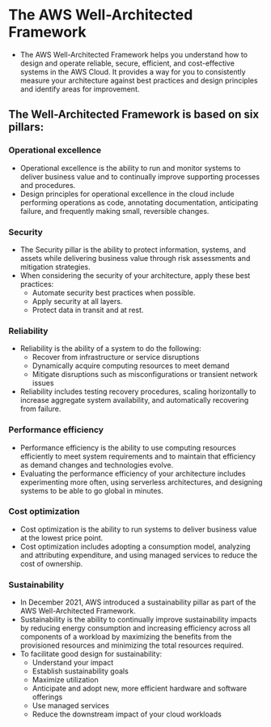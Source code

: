 # The AWS Well-Architected Framework
- The AWS Well-Architected Framework helps you understand how to design and operate reliable, secure, efficient, and cost-effective systems in the AWS Cloud. It provides a way for you to consistently measure your architecture against best practices and design principles and identify areas for improvement.
## The Well-Architected Framework is based on six pillars: 
### Operational excellence
- Operational excellence is the ability to run and monitor systems to deliver business value and to continually improve supporting processes and procedures.  
- Design principles for operational excellence in the cloud include performing operations as code, annotating documentation, anticipating failure, and frequently making small, reversible changes.
### Security
- The Security pillar is the ability to protect information, systems, and assets while delivering business value through risk assessments and mitigation strategies. 
- When considering the security of your architecture, apply these best practices:
   - Automate security best practices when possible.
   - Apply security at all layers.
   - Protect data in transit and at rest.
### Reliability
- Reliability is the ability of a system to do the following:
   - Recover from infrastructure or service disruptions
   - Dynamically acquire computing resources to meet demand
   - Mitigate disruptions such as misconfigurations or transient network issues
- Reliability includes testing recovery procedures, scaling horizontally to increase aggregate system availability, and automatically recovering from failure.
### Performance efficiency
- Performance efficiency is the ability to use computing resources efficiently to meet system requirements and to maintain that efficiency as demand changes and technologies evolve. 
- Evaluating the performance efficiency of your architecture includes experimenting more often, using serverless architectures, and designing systems to be able to go global in minutes.
### Cost optimization
- Cost optimization is the ability to run systems to deliver business value at the lowest price point. 
- Cost optimization includes adopting a consumption model, analyzing and attributing expenditure, and using managed services to reduce the cost of ownership.
### Sustainability
- In December 2021, AWS introduced a sustainability pillar as part of the AWS Well-Architected Framework.
- Sustainability is the ability to continually improve sustainability impacts by reducing energy consumption and increasing efficiency across all components of a workload by maximizing the benefits from the provisioned resources and minimizing the total resources required.
- To facilitate good design for sustainability:
   - Understand your impact
   - Establish sustainability goals
   - Maximize utilization
   - Anticipate and adopt new, more efficient hardware and software offerings
   - Use managed services
   - Reduce the downstream impact of your cloud workloads
